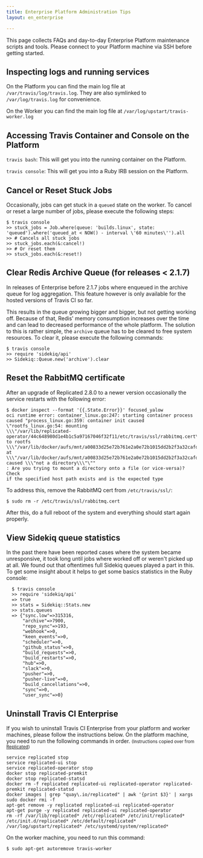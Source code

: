 ```yaml
---
title: Enterprise Platform Administration Tips
layout: en_enterprise

---
```


This page collects FAQs and day-to-day Enterprise Platform maintenance scripts
and tools. Please connect to your Platform machine via SSH before getting
started.

<div id="toc"></div>

## Inspecting logs and running services

On the Platform you can find the main log file at
`/var/travis/log/travis.log`. They are also symlinked to
`/var/log/travis.log` for convenience.

On the Worker you can find the main log file at
`/var/log/upstart/travis-worker.log`

## Accessing Travis Container and Console on the Platform

`travis bash`: This will get you into the running container on the
Platform.

`travis console`: This will get you into a Ruby IRB session on the
Platform.

## Cancel or Reset Stuck Jobs

Occasionally, jobs can get stuck in a `queued` state on the worker. To cancel or
reset a large number of jobs, please execute the following steps:

```
$ travis console
>> stuck_jobs = Job.where(queue: 'builds.linux', state: 'queued').where('queued_at < NOW() - interval \'60 minutes\'').all
>> # Cancels all stuck jobs
>> stuck_jobs.each(&:cancel!)
>> # Or reset them
>> stuck_jobs.each(&:reset!)
```

## Clear Redis Archive Queue (for releases < 2.1.7)

In releases of Enterprise before 2.1.7 jobs where enqueued in the archive queue
for log aggregation. This feature however is only available for the hosted
versions of Travis CI so far.

This results in the queue growing bigger and bigger, but not getting working
off. Because of that, Redis' memory consumption increases over the time and can
lead to decreased performance of the whole platform. The solution to this is
rather simple, the `archive` queue has to be cleared to free system resources.
To clear it, please execute the following commands:

```
$ travis console
>> require 'sidekiq/api'
>> Sidekiq::Queue.new('archive').clear
```

## Reset the RabbitMQ certificate

After an upgrade of Replicated 2.8.0 to a newer version occasionally the service
restarts with the following error:

```
$ docker inspect --format '{{.State.Error}}' focused_yalow
oci runtime error: container_linux.go:247: starting container process
caused "process_linux.go:359: container init caused
\"rootfs_linux.go:54: mounting
\\\"/var/lib/replicated-operator/44c648980d1e4b1c5a97167046f32f11/etc/travis/ssl/rabbitmq.cert\\\"
to rootfs
\\\"/var/lib/docker/aufs/mnt/a00833d25e72b761e2a0e72b1015dd2b2f3a32cafd2851ba408b298f73b37d37\\\"
at
\\\"/var/lib/docker/aufs/mnt/a00833d25e72b761e2a0e72b1015dd2b2f3a32cafd2851ba408b298f73b37d37/etc/travis/ssl/rabbitmq.cert\\\"
caused \\\"not a directory\\\"\""
: Are you trying to mount a directory onto a file (or vice-versa)? Check
if the specified host path exists and is the expected type
```

To address this, remove the RabbitMQ cert from `/etc/travis/ssl/`:

```
$ sudo rm -r /etc/travis/ssl/rabbitmq.cert
```
After this, do a full reboot of the system and everything should start again properly.

## View Sidekiq queue statistics

In the past there have been reported cases where the system became unresponsive,
it took long until jobs where worked off or weren't picked up at all. We found
out that oftentimes full Sidekiq queues played a part in this. To get some
insight about it helps to get some basics statistics in the Ruby console:

```
  $ travis console
  >> require 'sidekiq/api'
  => true
  >> stats = Sidekiq::Stats.new
  >> stats.queues
  => {"sync.low"=>315316,
      "archive"=>7900,
      "repo_sync"=>193,
      "webhook"=>0,
      "keen_events"=>0,
      "scheduler"=>0,
      "github_status"=>0,
      "build_requests"=>0,
      "build_restarts"=>0,
      "hub"=>0,
      "slack"=>0,
      "pusher"=>0,
      "pusher-live"=>0,
      "build_cancellations"=>0,
      "sync"=>0,
      "user_sync"=>0}
```
## Uninstall Travis CI Enterprise

If you wish to uninstall Travis CI Enterprise from your platform and worker
machines, please follow the instructions below. On the platform machine, you
need to run the following commands in order. <small>(Instructions copied over
from <a href="https://www.replicated.com/docs/distributing-an-application/installing-via-script/#removing-replicated">Replicated</a>)</small>

```
service replicated stop
service replicated-ui stop
service replicated-operator stop
docker stop replicated-premkit
docker stop replicated-statsd
docker rm -f replicated replicated-ui replicated-operator replicated-premkit replicated-statsd
docker images | grep "quay\.io/replicated" | awk '{print $3}' | xargs sudo docker rmi -f
apt-get remove -y replicated replicated-ui replicated-operator
apt-get purge -y replicated replicated-ui replicated-operator
rm -rf /var/lib/replicated* /etc/replicated* /etc/init/replicated* /etc/init.d/replicated* /etc/default/replicated* /var/log/upstart/replicated* /etc/systemd/system/replicated*
```

On the worker machine, you need to run this command:

```
$ sudo apt-get autoremove travis-worker
```
